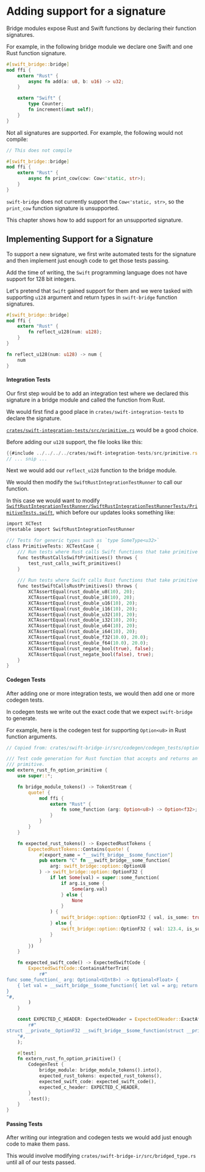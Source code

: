 # Adding support for a signature

Bridge modules expose Rust and Swift functions by declaring their function signatures.

For example, in the following bridge module we declare one Swift and one Rust function signature.

```rust
#[swift_bridge::bridge]
mod ffi {
    extern "Rust" {
        async fn add(a: u8, b: u16) -> u32;
    }

    extern "Swift" {
        type Counter;
        fn increment(&mut self);
    }
}
```

Not all signatures are supported. For example, the following would not compile:

```rust
// This does not compile

#[swift_bridge::bridge]
mod ffi {
    extern "Rust" {
        async fn print_cow(cow: Cow<'static, str>);
    }
}
```

`swift-bridge` does not currently support the `Cow<'static, str>`, so the `print_cow` function signature is unsupported.

This chapter shows how to add support for an unsupported signature.

## Implementing Support for a Signature

To support a new signature, we first write automated tests for the signature and then implement just enough code to get those
tests passing.

Add the time of writing, the `Swift` programming language does not have support for 128 bit integers.

Let's pretend that `Swift` gained support for them and we were tasked with supporting `u128` argument and return types
in `swift-bridge` function signatures.

```rust
#[swift_bridge::bridge]
mod ffi {
    extern "Rust" {
        fn reflect_u128(num: u128);
    }
}

fn reflect_u128(num: u128) -> num {
    num
}
```

#### Integration Tests

Our first step would be to add an integration test where we declared this signature in
a bridge module and called the function from Rust.

We would first find a good place in `crates/swift-integration-tests` to declare the signature.

[`crates/swift-integration-tests/src/primitive.rs`](https://github.com/chinedufn/swift-bridge/blob/master/crates/swift-integration-tests/src/primitive.rs)
would be a good choice.

Before adding our `u128` support, the file looks like this:

```rust
{{#include ../../../../crates/swift-integration-tests/src/primitive.rs::10}}
// ... snip ...
```

Next we would add our `reflect_u128` function to the bridge module.

We would then modify the `SwiftRustIntegrationTestRunner` to call our function.

In this case we would want to modify [`SwiftRustIntegrationTestRunner/SwiftRustIntegrationTestRunnerTests/PrimitiveTests.swift`](https://github.com/chinedufn/swift-bridge/blob/master/SwiftRustIntegrationTestRunner/SwiftRustIntegrationTestRunnerTests/PrimitiveTests.swift),
which before our updates looks something like:

```rust
import XCTest
@testable import SwiftRustIntegrationTestRunner

/// Tests for generic types such as `type SomeType<u32>`
class PrimitiveTests: XCTestCase {
    /// Run tests where Rust calls Swift functions that take primitive args.
    func testRustCallsSwiftPrimitives() throws {
        test_rust_calls_swift_primitives()
    }
    
    /// Run tests where Swift calls Rust functions that take primitive args.
    func testSwiftCallsRustPrimitives() throws {
        XCTAssertEqual(rust_double_u8(10), 20);
        XCTAssertEqual(rust_double_i8(10), 20);
        XCTAssertEqual(rust_double_u16(10), 20);
        XCTAssertEqual(rust_double_i16(10), 20);
        XCTAssertEqual(rust_double_u32(10), 20);
        XCTAssertEqual(rust_double_i32(10), 20);
        XCTAssertEqual(rust_double_u64(10), 20);
        XCTAssertEqual(rust_double_i64(10), 20);
        XCTAssertEqual(rust_double_f32(10.0), 20.0);
        XCTAssertEqual(rust_double_f64(10.0), 20.0);
        XCTAssertEqual(rust_negate_bool(true), false);
        XCTAssertEqual(rust_negate_bool(false), true);
    }
}
```

#### Codegen Tests

After adding one or more integration tests, we would then add one or more codegen tests.

In codegen tests we write out the exact code that we expect `swift-bridge` to generate.

For example, here is the codegen test for supporting `Option<u8>` in Rust function arguments.

```rust
// Copied from: crates/swift-bridge-ir/src/codegen/codegen_tests/option_codegen_tests.rs

/// Test code generation for Rust function that accepts and returns an Option<T> where T is a
/// primitive.
mod extern_rust_fn_option_primitive {
    use super::*;

    fn bridge_module_tokens() -> TokenStream {
        quote! {
            mod ffi {
                extern "Rust" {
                    fn some_function (arg: Option<u8>) -> Option<f32>;
                }
            }
        }
    }

    fn expected_rust_tokens() -> ExpectedRustTokens {
        ExpectedRustTokens::Contains(quote! {
            #[export_name = "__swift_bridge__$some_function"]
            pub extern "C" fn __swift_bridge__some_function(
                arg: swift_bridge::option::OptionU8
            ) -> swift_bridge::option::OptionF32 {
                if let Some(val) = super::some_function(
                    if arg.is_some {
                        Some(arg.val)
                    } else {
                        None
                    }
                ) {
                    swift_bridge::option::OptionF32 { val, is_some: true}
                } else {
                    swift_bridge::option::OptionF32 { val: 123.4, is_some: false}
                }
            }
        })
    }

    fn expected_swift_code() -> ExpectedSwiftCode {
        ExpectedSwiftCode::ContainsAfterTrim(
            r#"
func some_function(_ arg: Optional<UInt8>) -> Optional<Float> {
    { let val = __swift_bridge__$some_function({ let val = arg; return __private__OptionU8(val: val ?? 123, is_some: val != nil); }()); if val.is_some { return val.val } else { return nil } }()
}
"#,
        )
    }

    const EXPECTED_C_HEADER: ExpectedCHeader = ExpectedCHeader::ExactAfterTrim(
        r#"
struct __private__OptionF32 __swift_bridge__$some_function(struct __private__OptionU8 arg);
    "#,
    );

    #[test]
    fn extern_rust_fn_option_primitive() {
        CodegenTest {
            bridge_module: bridge_module_tokens().into(),
            expected_rust_tokens: expected_rust_tokens(),
            expected_swift_code: expected_swift_code(),
            expected_c_header: EXPECTED_C_HEADER,
        }
        .test();
    }
}
```

#### Passing Tests

After writing our integration and codegen tests we would add just enough code to make them pass.

This would involve modifying `crates/swift-bridge-ir/src/bridged_type.rs` until all of our tests passed.










